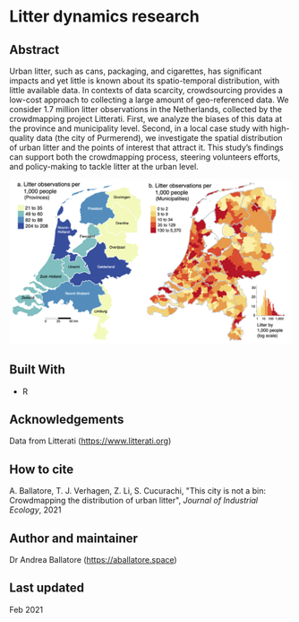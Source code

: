 # Litter dynamics research

## Abstract

Urban litter, such as cans, packaging, and cigarettes, has significant impacts and yet little is known about its spatio-temporal distribution, with little available data. In contexts of data scarcity, crowdsourcing provides a low-cost approach to collecting a large amount of geo-referenced data. We consider 1.7 million litter observations in the Netherlands, collected by the crowdmapping project Litterati. First, we analyze the biases of this data at the province and municipality level. Second, in a local case study with high-quality data (the city of Purmerend), we investigate the spatial distribution of urban litter and the points of interest that attract it. This study’s findings can support both the crowdmapping process, steering volunteers efforts, and policy-making to tackle litter at the urban level.

![Distribution of Litterati observations in the Netherlands](https://github.com/andrea-ballatore/litter-dynamics/blob/master/figures/3%20litter_vs_pop_gementee_map-v3.png)

## Built With

* R

## Acknowledgements

Data from Litterati (https://www.litterati.org)

## How to cite

A. Ballatore, T. J. Verhagen, Z. Li, S. Cucurachi, "This city is not a bin: Crowdmapping the distribution of urban litter", _Journal of Industrial Ecology_, 2021

## Author and maintainer

Dr Andrea Ballatore (https://aballatore.space)

## Last updated

Feb 2021